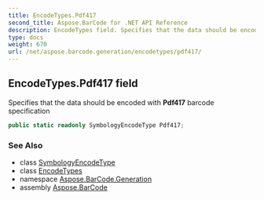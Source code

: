 ```yaml
---
title: EncodeTypes.Pdf417
second_title: Aspose.BarCode for .NET API Reference
description: EncodeTypes field. Specifies that the data should be encoded with Pdf417 barcode specification
type: docs
weight: 670
url: /net/aspose.barcode.generation/encodetypes/pdf417/
---
```

## EncodeTypes.Pdf417 field

Specifies that the data should be encoded with **Pdf417** barcode specification

```csharp
public static readonly SymbologyEncodeType Pdf417;
```

### See Also

* class [SymbologyEncodeType](../../symbologyencodetype/)
* class [EncodeTypes](../)
* namespace [Aspose.BarCode.Generation](../../encodetypes/)
* assembly [Aspose.BarCode](../../../)


